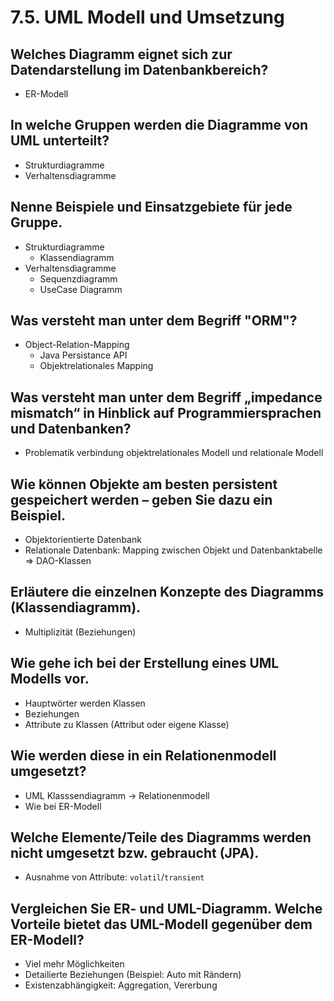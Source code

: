 # 7.5. UML Modell und Umsetzung

## Welches Diagramm eignet sich zur Datendarstellung im Datenbankbereich?

* ER-Modell

## In welche Gruppen werden die Diagramme von UML unterteilt?

* Strukturdiagramme
* Verhaltensdiagramme

## Nenne Beispiele und Einsatzgebiete für jede Gruppe.

* Strukturdiagramme
    * Klassendiagramm
* Verhaltensdiagramme
    * Sequenzdiagramm
    * UseCase Diagramm

## Was versteht man unter dem Begriff "ORM"?

* Object-Relation-Mapping
    * Java Persistance API
    * Objektrelationales Mapping

## Was versteht man unter dem Begriff „impedance mismatch“ in Hinblick auf Programmiersprachen und Datenbanken?

* Problematik verbindung objektrelationales Modell und relationale Modell

## Wie können Objekte am besten persistent gespeichert werden – geben Sie dazu ein Beispiel.

* Objektorientierte Datenbank
* Relationale Datenbank: Mapping zwischen Objekt und Datenbanktabelle => DAO-Klassen

## Erläutere die einzelnen Konzepte des Diagramms (Klassendiagramm).

* Multiplizität (Beziehungen)

## Wie gehe ich bei der Erstellung eines UML Modells vor.

* Hauptwörter werden Klassen
* Beziehungen
* Attribute zu Klassen (Attribut oder eigene Klasse)

## Wie werden diese in ein Relationenmodell umgesetzt?

* UML Klasssendiagramm -> Relationenmodell
* Wie bei ER-Modell

## Welche Elemente/Teile des Diagramms werden nicht umgesetzt bzw. gebraucht (JPA).

* Ausnahme von Attribute: `volatil`/`transient`

## Vergleichen Sie ER- und UML-Diagramm. Welche Vorteile bietet das UML-Modell gegenüber dem ER-Modell?

* Viel mehr Möglichkeiten
* Detailierte Beziehungen (Beispiel: Auto mit Rändern)
* Existenzabhängigkeit: Aggregation, Vererbung
